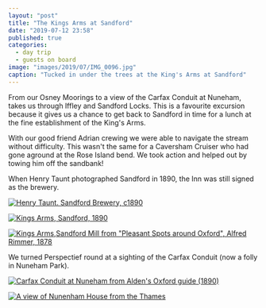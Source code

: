```yaml
---
layout: "post"
title: "The Kings Arms at Sandford"
date: "2019-07-12 23:58"
published: true
categories:
  - day trip
  - guests on board
image: "images/2019/07/IMG_0096.jpg"
caption: "Tucked in under the trees at the King's Arms at Sandford"
---
```

From our Osney Moorings to a view of the Carfax Conduit at Nuneham, takes us through Iffley and Sandford Locks. This is a favourite excursion because it gives us a chance to get back to Sandford in time for a lunch at the fine establishment of the King's Arms.

With our good friend Adrian crewing we were able to navigate the stream without difficulty. This wasn't the same for a Caversham Cruiser who had gone aground at the Rose Island bend. We took action and helped out by towing him off the sandbank!

When Henry Taunt photographed Sandford in 1890, the Inn was still signed as the brewery.

[![Henry Taunt. Sandford Brewery, c1890]({{site.baseurl}}/images/2019/07/henry-taunt109mini.jpg)]({{site.baseurl}}/images/2019/07/henry-taunt109mini.jpg)

[![Kings Arms, Sandford, 1890]({{site.baseurl}}/images/2019/07/s-l1600.jpg)]({{site.baseurl}}/images/2019/07/s-l1600.jpg)

[![Kings Arms,Sandford Mill from "Pleasant Spots around Oxford", Alfred Rimmer, 1878]({{site.baseurl}}/images/2019/07/IMG_0105.jpg)]({{site.baseurl}}/images/2019/07/IMG_0105.jpg)

We turned Perspectief round at a sighting of the Carfax Conduit (now a folly in Nuneham Park).

[![Carfax Conduit at Nuneham from Alden's Oxford guide (1890)]({{site.baseurl}}/images/2019/07/carfaxconduit.jpg)]({{site.baseurl}}/images/2019/07/carfaxconduit.jpg)

[![A view of Nunenham House from the Thames]({{site.baseurl}}/images/2019/07/P1030162.jpg)]({{site.baseurl}}/images/2019/07/P1030162.jpg)
